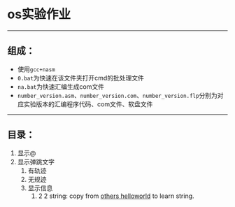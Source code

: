 # os实验作业
---
## 组成：
* 使用`gcc+nasm`
* `0.bat`为快速在该文件夹打开cmd的批处理文件
* `na.bat`为快速汇编生成com文件
* `number_version.asm`、`number_version.com`、`number_version.flp`分别为对应实验版本的汇编程序代码、com文件、软盘文件
---
## 目录：
1. 显示@
2. 显示弹跳文字
	1. 有轨迹
	2. 无规迹
	3. 显示信息
		1. 2 2 string: copy from [others helloworld](http://blog.csdn.net/sivolin/article/details/40859987) to learn string.